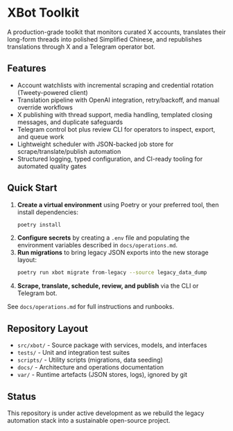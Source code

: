 # XBot Toolkit

A production-grade toolkit that monitors curated X accounts, translates their long-form threads into polished Simplified Chinese, and republishes translations through X and a Telegram operator bot.

## Features
- Account watchlists with incremental scraping and credential rotation (Tweety-powered client)
- Translation pipeline with OpenAI integration, retry/backoff, and manual override workflows
- X publishing with thread support, media handling, templated closing messages, and duplicate safeguards
- Telegram control bot plus review CLI for operators to inspect, export, and queue work
- Lightweight scheduler with JSON-backed job store for scrape/translate/publish automation
- Structured logging, typed configuration, and CI-ready tooling for automated quality gates

## Quick Start
1. **Create a virtual environment** using Poetry or your preferred tool, then install dependencies:
   ```bash
   poetry install
   ```
2. **Configure secrets** by creating a `.env` file and populating the environment variables described in `docs/operations.md`.
3. **Run migrations** to bring legacy JSON exports into the new storage layout:
   ```bash
   poetry run xbot migrate from-legacy --source legacy_data_dump
   ```
4. **Scrape, translate, schedule, review, and publish** via the CLI or Telegram bot.

See `docs/operations.md` for full instructions and runbooks.

## Repository Layout
- `src/xbot/` - Source package with services, models, and interfaces
- `tests/` - Unit and integration test suites
- `scripts/` - Utility scripts (migrations, data seeding)
- `docs/` - Architecture and operations documentation
- `var/` - Runtime artefacts (JSON stores, logs), ignored by git

## Status
This repository is under active development as we rebuild the legacy automation stack into a sustainable open-source project.

